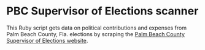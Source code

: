 PBC Supervisor of Elections scanner
===
This Ruby script gets data on political contributions and expenses from Palm Beach County, Fla. elections by scraping the [Palm Beach County Supervisor of Elections website](http://www.pbcelections.org/).

